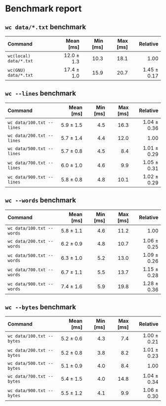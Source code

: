 # Benchmark report
## `wc data/*.txt` benchmark
| Command | Mean [ms] | Min [ms] | Max [ms] | Relative |
|:---|---:|---:|---:|---:|
| `wc(local) data/*.txt` | 12.0 ± 1.3 | 10.3 | 18.1 | 1.00 |
| `wc(GNU) data/*.txt` | 17.4 ± 1.0 | 15.9 | 20.7 | 1.45 ± 0.17 |
## `wc --lines` benchmark
| Command | Mean [ms] | Min [ms] | Max [ms] | Relative |
|:---|---:|---:|---:|---:|
| `wc data/100.txt --lines` | 5.9 ± 1.5 | 4.5 | 16.3 | 1.04 ± 0.36 |
| `wc data/200.txt --lines` | 5.7 ± 1.4 | 4.4 | 12.0 | 1.00 |
| `wc data/500.txt --lines` | 5.7 ± 0.8 | 4.5 | 8.4 | 1.01 ± 0.29 |
| `wc data/700.txt --lines` | 6.0 ± 1.0 | 4.6 | 9.9 | 1.05 ± 0.31 |
| `wc data/900.txt --lines` | 5.8 ± 0.8 | 4.8 | 10.1 | 1.02 ± 0.29 |
## `wc --words` benchmark
| Command | Mean [ms] | Min [ms] | Max [ms] | Relative |
|:---|---:|---:|---:|---:|
| `wc data/100.txt --words` | 5.8 ± 1.1 | 4.6 | 11.2 | 1.00 |
| `wc data/200.txt --words` | 6.2 ± 0.9 | 4.8 | 10.7 | 1.06 ± 0.25 |
| `wc data/500.txt --words` | 6.3 ± 1.0 | 5.2 | 13.0 | 1.09 ± 0.26 |
| `wc data/700.txt --words` | 6.7 ± 1.1 | 5.5 | 13.7 | 1.15 ± 0.28 |
| `wc data/900.txt --words` | 7.4 ± 1.6 | 5.9 | 19.8 | 1.28 ± 0.36 |
## `wc --bytes` benchmark
| Command | Mean [ms] | Min [ms] | Max [ms] | Relative |
|:---|---:|---:|---:|---:|
| `wc data/100.txt --bytes` | 5.2 ± 0.6 | 4.3 | 7.4 | 1.00 ± 0.21 |
| `wc data/200.txt --bytes` | 5.2 ± 0.8 | 3.8 | 8.2 | 1.01 ± 0.23 |
| `wc data/500.txt --bytes` | 5.1 ± 0.9 | 4.0 | 8.4 | 1.00 |
| `wc data/700.txt --bytes` | 5.4 ± 1.5 | 4.0 | 14.8 | 1.04 ± 0.34 |
| `wc data/900.txt --bytes` | 5.5 ± 1.2 | 4.1 | 9.9 | 1.06 ± 0.30 |
